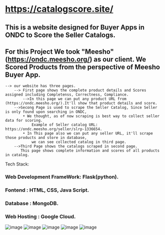 # https://catalogscore.site/

## This is a website designed for Buyer Apps in ONDC to Score the Seller Catalogs.
## For this Project We took "Meesho"(https://ondc.meesho.org/) as our client. We Scored Products from the perspective of Meesho Buyer App. 
    --> our website has three pages.
        --> First page shows the complete product details and Scores assigned including Completenss, Correctness, Compliance.
            -->In this page we can put any product URL from (https://ondc.meesho.org/).It'll show that product details and score.
        -->Secong Page is used to scrape the Seller Catalog, Since Seller is only found upon searching in ONDC, 
            • We thought, as of now scraping is best way to collect seller data for scoring.
                Example of Seller catalog URL: https://ondc.meesho.org/seller/slrp-1336654.
            • In This page also we can put any seller URL, it'll scrape those products and store in database,
                we can see collected catalog in third page.
        -->Third Page shows the catalogs scraped in second page.
           This page shows complete information and scores of all products in catalog.

Tech Stack: 
  ### Web Development FrameWork: Flask(python).
  ### Fontend : HTML, CSS, Java Script.
  ### Database : MongoDB.
  ### Web Hosting : Google Cloud.

![image](https://github.com/2deva/catalog-score/assets/111851690/aeccf406-146f-4989-8086-33cb3e58217b)
![image](https://github.com/2deva/catalog-score/assets/111851690/240ffd4e-9218-41ee-9b9a-37284681d70e)
![image](https://github.com/2deva/catalog-score/assets/111851690/a024dc73-82aa-4f66-9924-5c09663850d0)
![image](https://github.com/2deva/catalog-score/assets/111851690/efa66d1a-93a3-4495-8a88-3fe8d2dddf16)
![image](https://github.com/2deva/catalog-score/assets/111851690/4497887c-7afd-4866-9695-ffdbb1f82aec)
